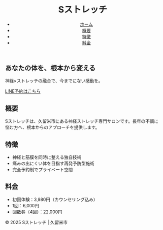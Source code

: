 <!DOCTYPE html>
<html lang="ja">
<head>
  <meta charset="UTF-8" />
  <meta name="viewport" content="width=device-width, initial-scale=1" />
  <title>Sストレッチ｜久留米の神経ストレッチ専門</title>
  <link rel="stylesheet" href="style.css" />
  <link href="https://fonts.googleapis.com/css2?family=Noto+Serif+JP&family=Noto+Sans+JP:wght@400;700&display=swap" rel="stylesheet" />
</head>
<body>
  <header class="header">
    <div class="container">
      <h1 class="logo">Sストレッチ</h1>
      <nav>
        <ul class="nav-list">
          <li><a href="#home" class="nav-link">ホーム</a></li>
          <li><a href="#about" class="nav-link">概要</a></li>
          <li><a href="#features" class="nav-link">特徴</a></li>
          <li><a href="#price" class="nav-link">料金</a></li>
        </ul>
      </nav>
    </div>
  </header>

  <section id="home" class="hero">
    <div class="container">
      <h2 class="hero-title">あなたの体を、根本から変える</h2>
      <p class="hero-subtitle">神経×ストレッチの融合で、今までにない感動を。</p>
      <a href="https://lin.ee/xxxxxxx" class="btn-line" target="_blank" rel="noopener noreferrer">LINE予約はこちら</a>
    </div>
  </section>

  <section id="about" class="section-light">
    <div class="container">
      <h2 class="section-title">概要</h2>
      <p class="section-text">
        Sストレッチは、久留米市にある神経ストレッチ専門サロンです。長年の不調に悩む方へ、根本からのアプローチを提供します。
      </p>
    </div>
  </section>

  <section id="features" class="section-dark">
    <div class="container">
      <h2 class="section-title">特徴</h2>
      <ul class="features-list">
        <li>神経と筋膜を同時に整える独自技術</li>
        <li>痛みの出にくい体を目指す再発予防型施術</li>
        <li>完全予約制でプライベート空間</li>
      </ul>
    </div>
  </section>

  <section id="price" class="section-light">
    <div class="container">
      <h2 class="section-title">料金</h2>
      <ul class="price-list">
        <li><span class="price-item">初回体験：</span>3,980円（カウンセリング込み）</li>
        <li><span class="price-item">1回：</span>6,000円</li>
        <li><span class="price-item">回数券（4回）：</span>22,000円</li>
      </ul>
    </div>
  </section>

  <footer class="footer">
    <div class="container">
      <p>&copy; 2025 Sストレッチ | 久留米市</p>
    </div>
  </footer>
</body>
</html>
